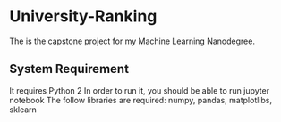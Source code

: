# University-Ranking

The is the capstone project for my Machine Learning Nanodegree. 

## System Requirement
It requires Python 2
In order to run it, you should be able to run jupyter notebook
The follow libraries are required:  numpy, pandas, matplotlibs, sklearn


